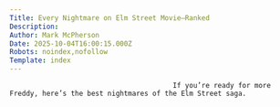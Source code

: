 ```yaml
---
Title: Every Nightmare on Elm Street Movie—Ranked
Description: 
Author: Mark McPherson
Date: 2025-10-04T16:00:15.000Z
Robots: noindex,nofollow
Template: index
---
```


                                            If you’re ready for more Freddy, here’s the best nightmares of the Elm Street saga.
                                        